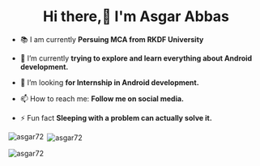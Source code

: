 <h1 align="center">Hi there,👋 I'm Asgar Abbas</h1>

- 📚 I am currently **Persuing MCA from RKDF University**

- 🌱 I’m currently **trying to explore and learn everything about Android development.**

- 🤔 I’m looking **for Internship in Android development.**

- 📫 How to reach me: **Follow me on social media.** 

- ⚡ Fun fact **Sleeping with a problem can actually solve it.**

<p><img align="left" src="https://github-readme-stats.vercel.app/api/top-langs?username=asgar72&show_icons=true&locale=en&layout=compact" alt="asgar72" /></p>

<p>&nbsp;<img align="center" src="https://github-readme-stats.vercel.app/api?username=asgar72&show_icons=true&locale=en" alt="asgar72" /></p>

<p><img align="center" src="https://github-readme-streak-stats.herokuapp.com/?user=asgar72&" alt="asgar72" /></p>
